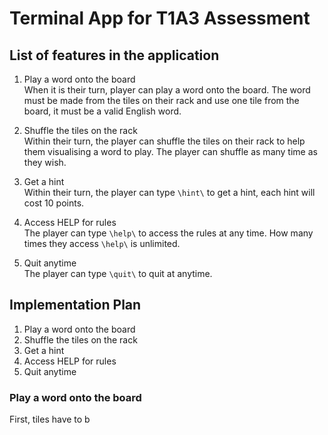 # Terminal App for T1A3 Assessment
## List of features in the application
1. Play a word onto the board  
   When it is their turn, player can play a word onto the board. The word must be made from the tiles on their rack and use one tile from the board, it must be a valid English word.    

2. Shuffle the tiles on the rack  
   Within their turn, the player can shuffle the tiles on their rack to help them visualising a word to play. The player can shuffle as many time as they wish.  

3. Get a hint  
   Within their turn, the player can type `\hint\` to get a hint, each hint will cost 10 points.  

4. Access HELP for rules  
   The player can type `\help\` to access the rules at any time. How many times they access `\help\` is unlimited.  

5. Quit anytime  
   The player can type `\quit\` to quit at anytime.  

## Implementation Plan
1. Play a word onto the board
2. Shuffle the tiles on the rack  
3. Get a hint  
4. Access HELP for rules
5. Quit anytime    
### Play a word onto the board
First, tiles have to b